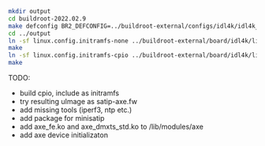 ```bash
mkdir output
cd buildroot-2022.02.9
make defconfig BR2_DEFCONFIG=../buildroot-external/configs/idl4k/idl4k_defconfig O=../output
cd ../output
ln -sf linux.config.initramfs-none ../buildroot-external/board/idl4k/linux.config
make
ln -sf linux.config.initramfs-cpio ../buildroot-external/board/idl4k/linux.config
make
```

TODO:

* build cpio, include as initramfs
* try resulting uImage as satip-axe.fw
* add missing tools (iperf3, ntp etc.)
* add package for minisatip
* add axe_fe.ko and axe_dmxts_std.ko to /lib/modules/axe
* add axe device initializaton
